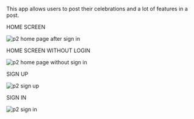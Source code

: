 This app allows users to post their celebrations and a lot of features in a post.


HOME SCREEN

![p2 home page after sign in](https://user-images.githubusercontent.com/66570867/116791053-65f14a00-aad5-11eb-9016-4934af3db3c3.png)



HOME SCREEN WITHOUT LOGIN

![p2 home page without sign in](https://user-images.githubusercontent.com/66570867/116791060-76a1c000-aad5-11eb-8575-6f173f21469f.png)



SIGN UP

![p2 sign up](https://user-images.githubusercontent.com/66570867/116791072-84efdc00-aad5-11eb-9047-c8bb440f43bd.png)



SIGN IN

![p2 sign in](https://user-images.githubusercontent.com/66570867/116791076-90430780-aad5-11eb-8405-c96ef40f7b01.png)

